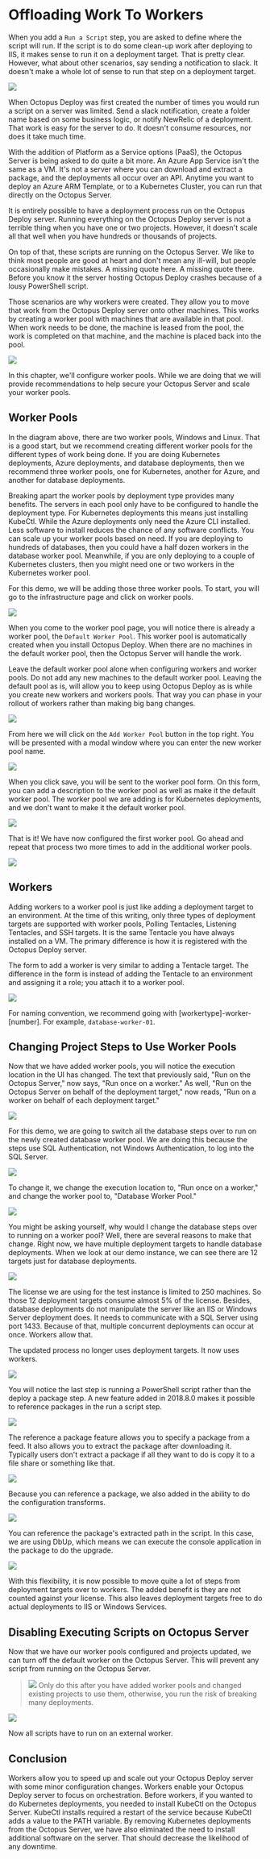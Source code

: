 # Offloading Work To Workers

When you add a `Run a Script` step, you are asked to define where the script will run.  If the script is to do some clean-up work after deploying to IIS, it makes sense to run it on a deployment target.  That is pretty clear.  However, what about other scenarios, say sending a notification to slack.  It doesn't make a whole lot of sense to run that step on a deployment target.

![](images/workers-originalrunonscriptstep.png)

When Octopus Deploy was first created the number of times you would run a script on a server was limited.  Send a slack notification, create a folder name based on some business logic, or notify NewRelic of a deployment.  That work is easy for the server to do.  It doesn't consume resources, nor does it take much time.  

With the addition of Platform as a Service options (PaaS), the Octopus Server is being asked to do quite a bit more.  An Azure App Service isn't the same as a VM.  It's not a server where you can download and extract a package, and the deployments all occur over an API.  Anytime you want to deploy an Azure ARM Template, or to a Kubernetes Cluster, you can run that directly on the Octopus Server.

It is entirely possible to have a deployment process run on the Octopus Deploy server.  Running everything on the Octopus Deploy server is not a terrible thing when you have one or two projects. However, it doesn't scale all that well when you have hundreds or thousands of projects.

On top of that, these scripts are running on the Octopus Server.  We like to think most people are good at heart and don't mean any ill-will, but people occasionally make mistakes.  A missing quote here.  A missing quote there.  Before you know it the server hosting Octopus Deploy crashes because of a lousy PowerShell script.

Those scenarios are why workers were created.  They allow you to move that work from the Octopus Deploy server onto other machines.  This works by creating a worker pool with machines that are available in that pool. When work needs to be done, the machine is leased from the pool, the work is completed on that machine, and the machine is placed back into the pool.

![](images/workers-overview.png)

In this chapter, we'll configure worker pools.  While we are doing that we will provide recommendations to help secure your Octopus Server and scale your worker pools.

## Worker Pools

In the diagram above, there are two worker pools, Windows and Linux.  That is a good start, but we recommend creating different worker pools for the different types of work being done.  If you are doing Kubernetes deployments, Azure deployments, and database deployments, then we recommend three worker pools, one for Kubernetes, another for Azure, and another for database deployments.

Breaking apart the worker pools by deployment type provides many benefits.  The servers in each pool only have to be configured to handle the deployment type.  For Kubernetes deployments this means just installing KubeCtl.  While the Azure deployments only need the Azure CLI installed.  Less software to install reduces the chance of any software conflicts.  You can scale up your worker pools based on need.  If you are deploying to hundreds of databases, then you could have a half dozen workers in the database worker pool.  Meanwhile, if you are only deploying to a couple of Kubernetes clusters, then you might need one or two workers in the Kubernetes worker pool.  

For this demo, we will be adding those three worker pools.  To start, you will go to the infrastructure page and click on worker pools.

![](images/workers-infrastructureworkerpoollink.png)

When you come to the worker pool page, you will notice there is already a worker pool, the `Default Worker Pool`.  This worker pool is automatically created when you install Octopus Deploy.  When there are no machines in the default worker pool, then the Octopus Server will handle the work.  

Leave the default worker pool alone when configuring workers and worker pools.  Do not add any new machines to the default worker pool.  Leaving the default pool as is, will allow you to keep using Octopus Deploy as is while you create new workers and workers pools.  That way you can phase in your rollout of workers rather than making big bang changes.

![](images/workers-defaultworkerpool.png)

From here we will click on the `Add Worker Pool` button in the top right.  You will be presented with a modal window where you can enter the new worker pool name.

![](images/workers-addworkerpoolmodal.png)

When you click save, you will be sent to the worker pool form.  On this form, you can add a description to the worker pool as well as make it the default worker pool.  The worker pool we are adding is for Kubernetes deployments, and we don't want to make it the default worker pool.

![](images/workers-addworkerform.png)

That is it!  We have now configured the first worker pool.  Go ahead and repeat that process two more times to add in the additional worker pools.

![](images/workers-allworkerpools.png)

## Workers

Adding workers to a worker pool is just like adding a deployment target to an environment.  At the time of this writing, only three types of deployment targets are supported with worker pools, Polling Tentacles, Listening Tentacles, and SSH targets.  It is the same Tentacle you have always installed on a VM.  The primary difference is how it is registered with the Octopus Deploy server.

The form to add a worker is very similar to adding a Tentacle target.  The difference in the form is instead of adding the Tentacle to an environment and assigning it a role; you attach it to a worker pool.

![](images/workers-addworkerpoolform.png)

For naming convention, we recommend going with [workertype]-worker-[number].  For example, `database-worker-01`.

## Changing Project Steps to Use Worker Pools

Now that we have added worker pools, you will notice the execution location in the UI has changed.  The text that previously said, "Run on the Octopus Server," now says, "Run once on a worker."  As well, "Run on the Octopus Server on behalf of the deployment target," now reads, "Run on a worker on behalf of each deployment target."

![](images/workers-newexecutionlocation.png)

For this demo, we are going to switch all the database steps over to run on the newly created database worker pool.  We are doing this because the steps use SQL Authentication, not Windows Authentication, to log into the SQL Server.

![](images/workers-sqlauthentication.png)

To change it, we change the execution location to, "Run once on a worker," and change the worker pool to, "Database Worker Pool."

![](images/worker-changingexecutionlocation.png)

You might be asking yourself, why would I change the database steps over to running on a worker pool?  Well, there are several reasons to make that change.  Right now, we have multiple deployment targets to handle database deployments.  When we look at our demo instance, we can see there are 12 targets just for database deployments.

![](images/workers-databasetargets.png)

The license we are using for the test instance is limited to 250 machines.  So those 12 deployment targets consume almost 5% of the license.  Besides, database deployments do not manipulate the server like an IIS or Windows Server deployment does.  It needs to communicate with a SQL Server using port 1433.  Because of that, multiple concurrent deployments can occur at once.  Workers allow that.  

The updated process no longer uses deployment targets.  It now uses workers.

![](images/workers-newdatabaseprocess.png)

You will notice the last step is running a PowerShell script rather than the deploy a package step.  A new feature added in 2018.8.0 makes it possible to reference packages in the run a script step.  

![](images/workers-deploydatabasechanges.png)

The reference a package feature allows you to specify a package from a feed.  It also allows you to extract the package after downloading it.  Typically users don't extract a package if all they want to do is copy it to a file share or something like that.

![](images/workers-referenceapackagemodal.png)

Because you can reference a package, we also added in the ability to do the configuration transforms.  

![](images/workers-runascriptconfigurefeatures.png)

You can reference the package's extracted path in the script.  In this case, we are using DbUp, which means we can execute the console application in the package to do the upgrade.  

![](images/workers-runascriptpackagepowershell.png)

With this flexibility, it is now possible to move quite a lot of steps from deployment targets over to workers.  The added benefit is they are not counted against your license.  This also leaves deployment targets free to do actual deployments to IIS or Windows Services.

## Disabling Executing Scripts on Octopus Server

Now that we have our worker pools configured and projects updated, we can turn off the default worker on the Octopus Server.  This will prevent any script from running on the Octopus Server.  

> ![](images/professoroctopus.png) Only do this after you have added worker pools and changed existing projects to use them, otherwise, you run the risk of breaking many deployments.

![](images/workers-disablebuiltinworker.png)

Now all scripts have to run on an external worker.

## Conclusion

Workers allow you to speed up and scale out your Octopus Deploy server with some minor configuration changes.  Workers enable your Octopus Deploy server to focus on orchestration.  Before workers, if you wanted to do Kubernetes deployments, you needed to install KubeCtl on the Octopus Server.  KubeCtl installs required a restart of the service because KubeCtl adds a value to the PATH variable.  By removing Kubernetes deployments from the Octopus Server, we have also eliminated the need to install additional software on the server.  That should decrease the likelihood of any downtime.
